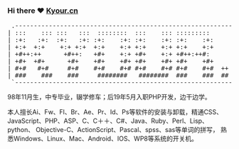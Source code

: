 ### Hi there ❤️ [Kyour.cn](http://www.kyour.cn "Kyour.cn")

<pre align="center">
 .----------------------------------------------------------------------------------.
| :::    ::: :::   :::  ::::::::  :::    ::: :::::::::        ::::::::  ::::    :::  |
| :+:   :+:  :+:   :+: :+:    :+: :+:    :+: :+:    :+:      :+:    :+: :+:+:   :+:  |
| +:+  +:+    +:+ +:+  +:+    +:+ +:+    +:+ +:+    +:+      +:+        :+:+:+  +:+  |
| +#++:++      +#++:   +#+    +:+ +#+    +:+ +#++:++#:       +#+        +#+ +:+ +#+  |
| +#+  +#+      +#+    +#+    +#+ +#+    +#+ +#+    +#+      +#+        +#+  +#+#+#  |
| #+#   #+#     #+#    #+#    #+# #+#    #+# #+#    #+#  ++  #+#    #+# #+#   #+#+#  |
| ###    ###    ###     ########   ########  ###    ###  ##   ########  ###    ####  |
 `----------------------------------------------------------------------------------'
</pre>

98年11月生，中专毕业，辍学修车；后19年5月入职PHP开发，边干边学。

本人擅长Ai、Fw、Fl、Br、Ae、Pr、Id、Ps等软件的安装与卸载，精通CSS、
JavaScript、PHP、ASP、C、C＋＋、C#、Java、Ruby、Perl、Lisp、python、
Objective-C、ActionScript、Pascal、spss、sas等单词的拼写，
熟悉Windows、Linux、Mac、Android、IOS、WP8等系统的开关机。
